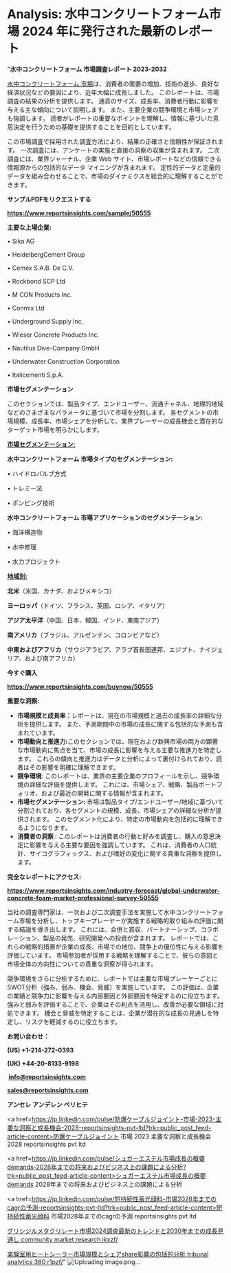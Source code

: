 # Analysis: 水中コンクリートフォーム市場 2024 年に発行された最新のレポート

"<strong>水中コンクリートフォーム 市場調査レポート 2023-2032</strong>

<a href=https://www.reportsinsights.com/sample/50555>水中コンクリートフォーム 市場</a>は、消費者の需要の増加、技術の進歩、良好な経済状況などの要因により、近年大幅に成長しました。 このレポートは、市場調査の結果の分析を提供します。 通貨のサイズ、成長率、消費者行動に影響を与える主な傾向について説明します。 また、主要企業の競争環境と市場シェアも強調します。 読者がレポートの重要なポイントを理解し、情報に基づいた意思決定を行うための基礎を提供することを目的としています。

この市場調査で採用された調査方法により、結果の正確さと信頼性が保証されます。 一次調査には、アンケートの実施と直接の洞察の収集が含まれます。 二次調査には、業界ジャーナル、企業 Web サイト、市場レポートなどの信頼できる情報源からの包括的なデータ マイニングが含まれます。 定性的データと定量的データを組み合わせることで、市場のダイナミクスを総合的に理解することができます。

<strong><b>サンプルPDFをリクエストする</b></strong>

<a href=https://www.reportsinsights.com/sample/50555><strong><u>https://www.reportsinsights.com/sample/50555</u></strong></a>

<strong>主要な上場企業:</strong>

• Sika AG

• HeidelbergCement Group

• Cemex S.A.B. De C.V.

• Rockbond SCP Ltd

• M CON Products Inc.

• Conmix Ltd

• Underground Supply  Inc.

• Wieser Concrete Products Inc.

• Nautilus Dive-Company GmbH

• Underwater Construction Corporation

• Italicementi S.p.A.

<strong>市場セグメンテーション</strong>

このセクションでは、製品タイプ、エンドユーザー、流通チャネル、地理的地域などのさまざまなパラメータに基づいて市場を分割します。 各セグメントの市場規模、成長率、市場シェアを分析して、業界プレーヤーの成長機会と潜在的なターゲット市場を明らかにします。

<strong><u>市場セグメンテーション</u></strong><strong><u>:</u></strong>

<strong>水中コンクリートフォーム 市場タイプのセグメンテーション:</strong>

• ハイドロバルブ方式

• トレミー法

• ポンピング技術

<strong>水中コンクリートフォーム 市場アプリケーションのセグメンテーション:</strong>

• 海洋構造物

• 水中修理

• 水力プロジェクト

<strong><u>地域別</u></strong><strong><u>:</u></strong>

<strong>北米</strong>（米国、カナダ、およびメキシコ）

<strong>ヨーロッパ</strong>（ドイツ、フランス、英国、ロシア、イタリア）

<strong>アジア太平洋</strong>（中国、日本、韓国、インド、東南アジア）

<strong>南アメリカ</strong>（ブラジル、アルゼンチン、コロンビアなど）

<strong>中東およびアフリカ</strong>（サウジアラビア、アラブ首長国連邦、エジプト、ナイジェリア、および南アフリカ）

<strong>今すぐ購入</strong>

<a href=https://www.reportsinsights.com/buynow/50555><strong><u>https://www.reportsinsights.com/buynow/50555</u></strong></a>

<strong>重要な洞察:</strong>
<ul>
  <li><strong>市場規模と成長率：</strong>レポートは、現在の市場規模と過去の成長率の詳細な分析を提供します。 また、予測期間中の市場の成長に関する包括的な予測も含まれています。</li>
  <li><strong>市場動向と推進力:</strong>このセクションでは、現在および新興市場の両方の顕著な市場動向に焦点を当て、市場の成長に影響を与える主要な推進力を特定します。 これらの傾向と推進力はデータと分析によって裏付けられており、読者はその影響を明確に理解できます。</li>
  <li><strong>競争環境</strong>: このレポートは、業界の主要企業のプロフィールを示し、競争環境の詳細な評価を提供します。 これには、市場シェア、戦略、製品ポートフォリオ、および最近の開発に関する情報が含まれます。</li>
  <li><strong>市場セグメンテーション: </strong>市場は製品タイプ/エンドユーザー/地域に基づいて分割されており、各セグメントの規模、成長、市場シェアの詳細な分析が提供されます。 このセグメント化により、特定の市場動向を包括的に理解できるようになります。</li>
  <li><strong>消費者の洞察 : </strong>このレポートは消費者の行動と好みを調査し、購入の意思決定に影響を与える主要な要因を強調しています。 これは、消費者の人口統計、サイコグラフィックス、および嗜好の変化に関する貴重な洞察を提供します。</li>
</ul>
<strong>完全なレポートにアクセス:</strong>

<a href=https://www.reportsinsights.com/industry-forecast/global-underwater-concrete-foam-market-professional-survey-50555><strong><u><b>https://www.reportsinsights.com/industry-forecast/global-underwater-concrete-foam-market-professional-survey-50555</b></u></strong></a>

当社の調査専門家は、一次および二次調査手法を実施して水中コンクリートフォーム市場を分析し、トップキープレーヤーが実施する戦略的取り組みの評価に関する結論を導き出します。 これには、合併と買収、パートナーシップ、コラボレーション、製品の発売、研究開発への投資が含まれます。 レポートでは、これらの戦略的措置が企業の成長、市場での地位、競争上の優位性に与える影響を評価しています。 市場参加者が採用する戦略を理解することで、彼らの意図と市場全体の方向性についての貴重な洞察が得られます。

競争環境をさらに分析するために、レポートでは主要な市場プレーヤーごとにSWOT分析（強み、弱み、機会、脅威）を実施しています。 この評価は、企業の業績と競争力に影響を与える内部要因と外部要因を特定するのに役立ちます。 強みと弱みを評価することで、企業はその利点を活用し、改善が必要な領域に対処できます。 機会と脅威を特定することは、企業が潜在的な成長の見通しを特定し、リスクを軽減するのに役立ちます。

<strong>お問い合わせ：</strong>

<strong>(US) +1-214-272-0393</strong>

<strong>(UK) +44-20-8133-9198</strong>

<strong> </strong><a href=info@reportsinsights.com><strong><u>info@reportsinsights.com</u></strong></a>

<a href=sales@reportsinsights.com><strong><u>sales@reportsinsights.com</u></strong></a>

<strong>アンセレ アンデレン ベリヒテ</strong>

<a href=https://jp.linkedin.com/pulse/防爆ケーブルジョイント-市場-2023-主要な洞察と成長機会-2028-reportsinsights-pvt-ltd?trk=public_post_feed-article-content>防爆ケーブルジョイント 市場 2023 主要な洞察と成長機会 2028 reportsinsights pvt ltd</a>

<a href=https://jp.linkedin.com/pulse/シュガーエステル市場成長の概要demands-2028年までの将来およびビジネス上の課題による分析?trk=public_post_feed-article-content>シュガーエステル市場成長の概要demands 2028年までの将来およびビジネス上の課題による分析</a>

<a href=https://jp.linkedin.com/pulse/短持続性蓄光顔料-市場2028年までのcagrの予測-reportsinsights-pvt-ltd?trk=public_post_feed-article-content>短持続性蓄光顔料 市場2028年までのcagrの予測 reportsinsights pvt ltd</a>

<a href=https://www.linkedin.com/pulse/グリシジルメタクリレート市場2024調査最新のトレンドと2030年までの成長見通し-community-market-research-ikxzf/>グリシジルメタクリレート市場2024調査最新のトレンドと2030年までの成長見通し community market research ikxzf/</a>

<a href=https://www.linkedin.com/pulse/実験室用ヒートシーラー市場規模とシェアshare影響の包括的分析-tribunal-analytics-360-r1pzf/>実験室用ヒートシーラー市場規模とシェアshare影響の包括的分析 tribunal analytics 360 r1pzf/</a>"
![Uploading image.png…]()
